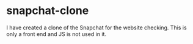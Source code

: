 # snapchat-clone
I have created a clone of the Snapchat for the website checking. This is only a front end and JS is not used in it.
